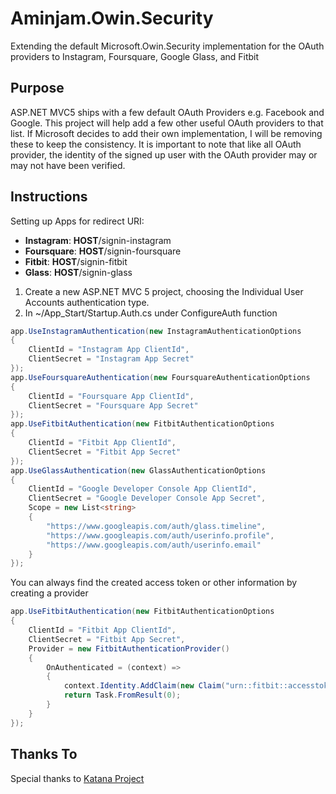 Aminjam.Owin.Security
=====================

Extending the default Microsoft.Owin.Security implementation for the OAuth providers to Instagram, Foursquare, Google Glass, and Fitbit

## Purpose ##

ASP.NET MVC5 ships with a few default OAuth Providers e.g. Facebook and Google. This project will help add a few other useful OAuth providers to that list. If Microsoft decides to add their own implementation, I will be removing these to keep the consistency. It is important to note that like all OAuth provider, the identity of the signed up user with the OAuth provider may or may not have been verified.


## Instructions ##

Setting up Apps for redirect URI:

- **Instagram**: **HOST**/signin-instagram
- **Foursquare**: **HOST**/signin-foursquare
- **Fitbit**: **HOST**/signin-fitbit
- **Glass**: **HOST**/signin-glass
 
1. Create a new ASP.NET MVC 5 project, choosing the Individual User Accounts authentication type.
2. In ~/App_Start/Startup.Auth.cs under ConfigureAuth function

```C#
app.UseInstagramAuthentication(new InstagramAuthenticationOptions
{
	ClientId = "Instagram App ClientId",
	ClientSecret = "Instagram App Secret"
});
app.UseFoursquareAuthentication(new FoursquareAuthenticationOptions
{
	ClientId = "Foursquare App ClientId",
	ClientSecret = "Foursquare App Secret"
});
app.UseFitbitAuthentication(new FitbitAuthenticationOptions
{
	ClientId = "Fitbit App ClientId",
	ClientSecret = "Fitbit App Secret"
});
app.UseGlassAuthentication(new GlassAuthenticationOptions
{
	ClientId = "Google Developer Console App ClientId",
	ClientSecret = "Google Developer Console App Secret",
	Scope = new List<string>
	{
		"https://www.googleapis.com/auth/glass.timeline",
		"https://www.googleapis.com/auth/userinfo.profile",
		"https://www.googleapis.com/auth/userinfo.email"
	}
});
```
You can always find the created access token or other information by creating a provider

```C#
app.UseFitbitAuthentication(new FitbitAuthenticationOptions
{
	ClientId = "Fitbit App ClientId",
	ClientSecret = "Fitbit App Secret",
	Provider = new FitbitAuthenticationProvider()
	{
		OnAuthenticated = (context) =>
		{
			context.Identity.AddClaim(new Claim("urn::fitbit::accesstoken", context.AccessToken));
			return Task.FromResult(0);
		}
	}
});
```
## Thanks To ##

Special thanks to [Katana Project](http://katanaproject.codeplex.com)
